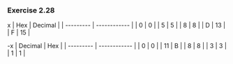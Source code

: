 ### Exercise 2.28
x
| Hex       | Decimal      |
| --------- | ------------ |
| 0         | 0            |
| 5         | 5            |
| 8         | 8            |
| D         | 13           |
| F         | 15           |

-x
| Decimal   | Hex          |
| --------- | ------------ |
| 0         | 0            |
| 11        | B            |
| 8         | 8            |
| 3         | 3            |
| 1         | 1            |
